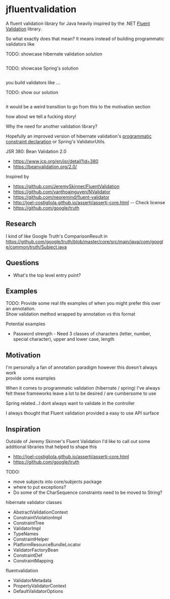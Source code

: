 # jfluentvalidation

A fluent validation library for Java heavily inspired by the 
.NET [Fluent Validation](https://github.com/JeremySkinner/FluentValidation) library. 

So what exactly does that mean? It means instead of building programmatic validators like

TODO: showcase hibernate validation solution

```java

```

TODO: showcase Spring's solution

```java

```

you build validators like ...

TODO: show our solution

```java

```

it would be a weird transition to go from this to the motivation section

how about we tell a fucking story!

Why the need for another validation library?

 
Hopefully an improved version of hibernate validation's [programmatic constraint declaration](https://docs.jboss.org/hibernate/validator/5.0/reference/en-US/html/validator-specifics.html#example-constraint-mapping) or Spring's ValidatorUtils.

JSR 380: Bean Validation 2.0
- https://www.jcp.org/en/jsr/detail?id=380
- https://beanvalidation.org/2.0/


Inspired by 
* https://github.com/JeremySkinner/FluentValidation
* https://github.com/vanthoainguyen/NValidator
* https://github.com/neoremind/fluent-validator
* http://joel-costigliola.github.io/assertj/assertj-core.html -- Check license
* https://github.com/google/truth


## Research 

I kind of like Google Truth's ComparisonResult in https://github.com/google/truth/blob/master/core/src/main/java/com/google/common/truth/Subject.java


## Questions

* What's the top level entry point?


## Examples

TODO: Provide some real life examples of when you might prefer this over an annotation.  
Show validation method wrapped by annotation vs this format  

Potential examples
* Password strength - Need 3 classes of characters (letter, number, special character), upper and lower case, length
  

## Motivation

I'm personally a fan of annotation paradigm however this doesn't always work  
provide some examples

When it comes to programmatic validation (hibernate / spring) I've always felt these frameworks 
leave a lot to be desired / are cumbersome to use

Spring related...I dont always want to validate in the controller

I always thought that Fluent validation provided a easy to use API surface 

## Inspiration

Outside of Jeremy Skinner's Fluent Validation I'd like to call out some additional libraries that helped to shape this 

* http://joel-costigliola.github.io/assertj/assertj-core.html
* https://github.com/google/truth



TODO:
- move subjects into core/subjects package
- where to put exceptions?
- Do some of the CharSequence constraints need to be moved to String?

hibernate validator classes
- AbstractValidationContext
- ConstraintViolationImpl
- ConstraintTree
- ValidatorImpl
- TypeNames
- ConstraintHelper
- PlatformResourceBundleLocator
- ValidatorFactoryBean
- ConstraintDef
- ConstraintMapping


fluentvalidation
- ValidatorMetadata
- PropertyValidatorContext
- DefaultValidatorOptions
